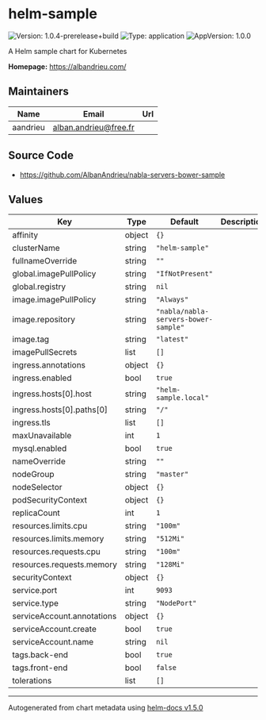 # helm-sample

![Version: 1.0.4-prerelease+build](https://img.shields.io/badge/Version-1.0.4--prerelease+build-informational?style=flat-square) ![Type: application](https://img.shields.io/badge/Type-application-informational?style=flat-square) ![AppVersion: 1.0.0](https://img.shields.io/badge/AppVersion-1.0.0-informational?style=flat-square)

A Helm sample chart for Kubernetes

**Homepage:** <https://albandrieu.com/>

## Maintainers

| Name | Email | Url |
| ---- | ------ | --- |
| aandrieu | alban.andrieu@free.fr |  |

## Source Code

* <https://github.com/AlbanAndrieu/nabla-servers-bower-sample>

## Values

| Key | Type | Default | Description |
|-----|------|---------|-------------|
| affinity | object | `{}` |  |
| clusterName | string | `"helm-sample"` |  |
| fullnameOverride | string | `""` |  |
| global.imagePullPolicy | string | `"IfNotPresent"` |  |
| global.registry | string | `nil` |  |
| image.imagePullPolicy | string | `"Always"` |  |
| image.repository | string | `"nabla/nabla-servers-bower-sample"` |  |
| image.tag | string | `"latest"` |  |
| imagePullSecrets | list | `[]` |  |
| ingress.annotations | object | `{}` |  |
| ingress.enabled | bool | `true` |  |
| ingress.hosts[0].host | string | `"helm-sample.local"` |  |
| ingress.hosts[0].paths[0] | string | `"/"` |  |
| ingress.tls | list | `[]` |  |
| maxUnavailable | int | `1` |  |
| mysql.enabled | bool | `true` |  |
| nameOverride | string | `""` |  |
| nodeGroup | string | `"master"` |  |
| nodeSelector | object | `{}` |  |
| podSecurityContext | object | `{}` |  |
| replicaCount | int | `1` |  |
| resources.limits.cpu | string | `"100m"` |  |
| resources.limits.memory | string | `"512Mi"` |  |
| resources.requests.cpu | string | `"100m"` |  |
| resources.requests.memory | string | `"128Mi"` |  |
| securityContext | object | `{}` |  |
| service.port | int | `9093` |  |
| service.type | string | `"NodePort"` |  |
| serviceAccount.annotations | object | `{}` |  |
| serviceAccount.create | bool | `true` |  |
| serviceAccount.name | string | `nil` |  |
| tags.back-end | bool | `true` |  |
| tags.front-end | bool | `false` |  |
| tolerations | list | `[]` |  |

----------------------------------------------
Autogenerated from chart metadata using [helm-docs v1.5.0](https://github.com/norwoodj/helm-docs/releases/v1.5.0)
